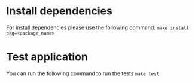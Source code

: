 # Install dependencies

For install dependencies please use the following command:
`make install pkg=<package_name>`

# Test application

You can run the following command to run the tests
`make test`